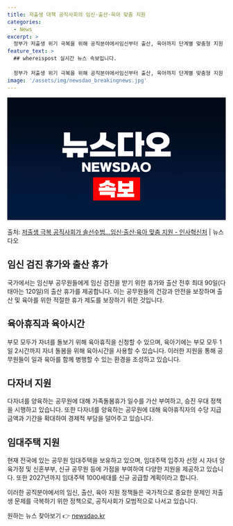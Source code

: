 ```yaml
---
title: 저출생 대책 공직사회의 임신·출산·육아 맞춤 지원
categories:
  - News
excerpt: >
  정부가 저출생 위기 극복을 위해 공직분야에서임신부터 출산, 육아까지 단계별 맞춤형 지원 제도를 확대개선해 나…
feature_text: >
  ## whereispost 실시간 뉴스 속보입니다.

  정부가 저출생 위기 극복을 위해 공직분야에서임신부터 출산, 육아까지 단계별 맞춤형 지원 제도를 확대개선해 나…
image: '/assets/img/newsdao_breakingnews.jpg'
---
```


![뉴스다오 속보](/assets/img/newsdao_breakingnews.jpg)

<p>출처: <a href="https://newsdao.kr/3833" rel="dofollow">저출생 극복 공직사회가 솔선수범…임신·출산·육아 맞춤 지원 - 인사혁신처</a> | 뉴스다오</p>

<h2 data-ke-size="size26">임신 검진 휴가와 출산 휴가</h2>
국가에서는 임신부 공무원들에게 임신 검진을 받기 위한 휴가와 출산 전후 최대 90일(다태아는 120일)의 출산 휴가를 제공합니다. 이는 공무원들의 건강과 안전을 보장하며 출산 및 육아를 위한 적절한 휴가 제도를 보장하기 위한 것입니다.

<h2 data-ke-size="size26">육아휴직과 육아시간</h2>
부모 모두가 자녀를 돌보기 위해 육아휴직을 신청할 수 있으며, 육아기에는 부모 모두 1일 2시간까지 자녀 돌봄을 위해 육아시간을 사용할 수 있습니다. 이러한 지원을 통해 공무원들이 일과 육아를 함께 병행할 수 있는 환경을 조성하고 있습니다.

<h2 data-ke-size="size26">다자녀 지원</h2>
다자녀를 양육하는 공무원에 대해 가족돌봄휴가 일수를 가산 부여하고, 승진 우대 정책을 시행하고 있습니다. 또한 다자녀를 양육하는 공무원에 대해 육아휴직자의 수당 지급 금액과 기간을 확대하여 경제적 부담을 덜어주고 있습니다.

<h2 data-ke-size="size26">임대주택 지원</h2>
현재 전국에 있는 공무원 임대주택을 보유하고 있으며, 임대주택 입주자 선정 시 자녀 양육가정 및 신혼부부, 신규 공무원 등에 가점을 부여하여 다양한 지원을 제공하고 있습니다. 또한 2027년까지 임대주택 1000세대를 신규 공급할 계획이라고 합니다.

이러한 공직분야에서의 임신, 출산, 육아 지원 정책들은 국가적으로 중요한 문제인 저출생 문제를 극복하기 위한 정책으로, 공직사회가 모범적으로 나서고 있습니다. 

원하는 뉴스 찾아보기 👉 <a href="https://newsdao.kr" rel="dofollow">newsdao.kr</a>


